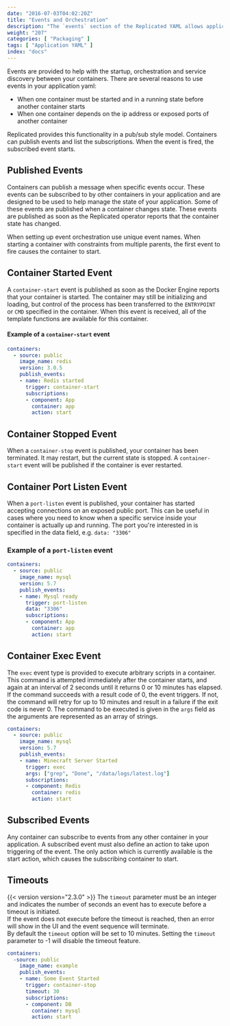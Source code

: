 ```yaml
---
date: "2016-07-03T04:02:20Z"
title: "Events and Orchestration"
description: "The `events` section of the Replicated YAML allows application vendors to sequence and orchestrate containers based on events from other containers."
weight: "207"
categories: [ "Packaging" ]
tags: [ "Application YAML" ]
index: "docs"
---
```


Events are provided to help with the startup, orchestration and service discovery between your containers. There are
several reasons to use events in your application yaml:

- When one container must be started and in a running state before another container starts
- When one container depends on the ip address or exposed ports of another container

Replicated provides this functionality in a pub/sub style model. Containers can publish events and list the subscriptions.
When the event is fired, the subscribed event starts.

## Published Events
Containers can publish a message when specific events occur. These events can be subscribed to by other containers in your
application and are designed to be used to help manage the state of your application. Some of these events are published
when a container changes state. These events are published as soon as the Replicated operator reports that
the container state has changed.

When setting up event orchestration use unique event names. When starting a container with constraints from multiple parents, the first event to fire causes the container to start.

## Container Started Event
A `container-start` event is published as soon as the Docker Engine reports that your container is started. The container
may still be initializing and loading, but control of the process has been transferred to the `ENTRYPOINT` or `CMD`
specified in the container. When this event is received, all of the template functions are available for this container.

#### Example of a `container-start` event
```yaml
containers:
  - source: public
    image_name: redis
    version: 3.0.5
    publish_events:
    - name: Redis started
      trigger: container-start
      subscriptions:
      - component: App
        container: app
        action: start
```

## Container Stopped Event
When a `container-stop` event is published, your container has been terminated. It may restart, but the current state is stopped. A
`container-start` event will be published if the container is ever restarted.

## Container Port Listen Event
When a `port-listen` event is published, your container has started accepting connections on an exposed public port. This can be useful
in cases where you need to know when a specific service inside your container is actually up and running. The port you're interested in
is specified in the data field, e.g. `data: "3306"`

### Example of a `port-listen` event
```yaml
containers:
  - source: public
    image_name: mysql
    version: 5.7
    publish_events:
    - name: Mysql ready
      trigger: port-listen
      data: "3306"
      subscriptions:
      - component: App
        container: app
        action: start
```

## Container Exec Event
The `exec` event type is provided to execute arbitrary scripts in a container. This command is attempted immediately after the
container starts, and again at an interval of 2 seconds until it returns 0 or 10 minutes has elapsed. If the command succeeds
with a result code of 0, the event triggers. If not, the command will retry for up to 10 minutes and result in a failure if
the exit code is never 0. The command to be executed is given in the `args` field as the arguments are represented as an array
of strings.

```yaml
containers:
  - source: public
    image_name: mysql
    version: 5.7
    publish_events:
    - name: Minecraft Server Started
      trigger: exec
      args: ["grep", "Done", "/data/logs/latest.log"]
      subscriptions:
      - component: Redis
        container: redis
        action: start
```

## Subscribed Events
Any container can subscribe to events from any other container in your application. A subscribed event must also define an action to
take upon triggering of the event. The only action which is currently available is the start action, which causes the subscribing
container to start.

## Timeouts
{{< version version="2.3.0" >}} The `timeout` parameter must be an integer and indicates the number of seconds an event has to execute before a timeout is initiated.  
If the event does not execute before the timeout is reached, then an error will show in the UI and the event sequence will terminate.  
By default the `timeout` option will be set to 10 minutes.  Setting the `timeout` parameter to -1 will disable the timeout feature.

```yaml
containers:
  -source: public
    image_name: example
    publish_events:
    - name: Some Event Started
      trigger: container-stop
      timeout: 30
      subscriptions:
      - component: DB
        container: mysql
        action: start
```
